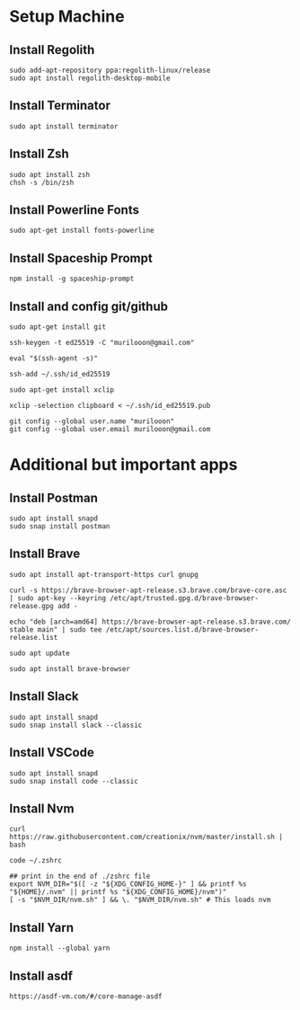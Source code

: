 # Setup Machine

## Install Regolith
```
sudo add-apt-repository ppa:regolith-linux/release
sudo apt install regolith-desktop-mobile
```

## Install Terminator
`sudo apt install terminator`

## Install Zsh
```
sudo apt install zsh
chsh -s /bin/zsh
```

## Install Powerline Fonts
`sudo apt-get install fonts-powerline`

## Install Spaceship Prompt
`npm install -g spaceship-prompt`

## Install and config git/github
```
sudo apt-get install git

ssh-keygen -t ed25519 -C "murilooon@gmail.com"

eval "$(ssh-agent -s)"

ssh-add ~/.ssh/id_ed25519

sudo apt-get install xclip

xclip -selection clipboard < ~/.ssh/id_ed25519.pub

git config --global user.name "murilooon"
git config --global user.email murilooon@gmail.com
```

# Additional but important apps

## Install Postman
```
sudo apt install snapd
sudo snap install postman
```

## Install Brave
```
sudo apt install apt-transport-https curl gnupg

curl -s https://brave-browser-apt-release.s3.brave.com/brave-core.asc | sudo apt-key --keyring /etc/apt/trusted.gpg.d/brave-browser-release.gpg add -

echo "deb [arch=amd64] https://brave-browser-apt-release.s3.brave.com/ stable main" | sudo tee /etc/apt/sources.list.d/brave-browser-release.list

sudo apt update

sudo apt install brave-browser
```

## Install Slack
```
sudo apt install snapd
sudo snap install slack --classic
```

## Install VSCode
```
sudo apt install snapd
sudo snap install code --classic
```

## Install Nvm
```
curl https://raw.githubusercontent.com/creationix/nvm/master/install.sh | bash

code ~/.zshrc

## print in the end of ./zshrc file
export NVM_DIR="$([ -z "${XDG_CONFIG_HOME-}" ] && printf %s "${HOME}/.nvm" || printf %s "${XDG_CONFIG_HOME}/nvm")"
[ -s "$NVM_DIR/nvm.sh" ] && \. "$NVM_DIR/nvm.sh" # This loads nvm
```

## Install Yarn
`npm install --global yarn`

## Install asdf
`https://asdf-vm.com/#/core-manage-asdf`
